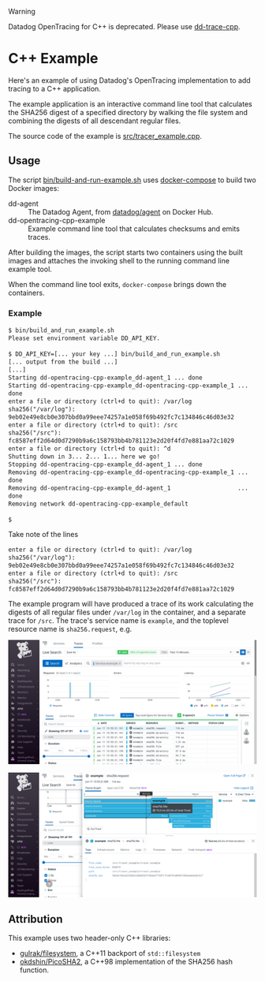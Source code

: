 > [!WARNING]
> Datadog OpenTracing for C++ is deprecated. Please use [dd-trace-cpp](https://github.com/DataDog/dd-trace-cpp/tree/main).

C++ Example
===========
Here's an example of using Datadog's OpenTracing implementation to add tracing
to a C++ application.

The example application is an interactive command line tool that calculates the
SHA256 digest of a specified directory by walking the file system and combining
the digests of all descendant regular files.

The source code of the example is [src/tracer_example.cpp][3].

Usage
-----
The script [bin/build-and-run-example.sh][1] uses [docker-compose][2] to build
two Docker images:

<dl>
  <dt>dd-agent</dt>
  <dd>The Datadog Agent, from <a href="https://hub.docker.com/r/datadog/agent">datadog/agent</a> on Docker Hub.</dd>

  <dt>dd-opentracing-cpp-example</dt>
  <dd>Example command line tool that calculates checksums and emits traces.</dd>
</dl>

After building the images, the script starts two containers using the built
images and attaches the invoking shell to the running command line example
tool.

When the command line tool exits, `docker-compose` brings down the containers.

### Example
```console
$ bin/build_and_run_example.sh 
Please set environment variable DD_API_KEY.

$ DD_API_KEY=[... your key ...] bin/build_and_run_example.sh
[... output from the build ...]
[...]
Starting dd-opentracing-cpp-example_dd-agent_1 ... done
Starting dd-opentracing-cpp-example_dd-opentracing-cpp-example_1 ... done
enter a file or directory (ctrl+d to quit): /var/log
sha256("/var/log"): 9eb02e49e8cb0e307bbd0a99eee74257a1e058f69b492fc7c134846c46d03e32
enter a file or directory (ctrl+d to quit): /src
sha256("/src"): fc8587eff2d64d0d7290b9a6c158793bb4b781123e2d20f4fd7e881aa72c1029
enter a file or directory (ctrl+d to quit): ^d
Shutting down in 3... 2... 1... here we go!
Stopping dd-opentracing-cpp-example_dd-agent_1 ... done
Removing dd-opentracing-cpp-example_dd-opentracing-cpp-example_1 ... done
Removing dd-opentracing-cpp-example_dd-agent_1                   ... done
Removing network dd-opentracing-cpp-example_default

$
```

Take note of the lines
```
enter a file or directory (ctrl+d to quit): /var/log
sha256("/var/log"): 9eb02e49e8cb0e307bbd0a99eee74257a1e058f69b492fc7c134846c46d03e32
enter a file or directory (ctrl+d to quit): /src
sha256("/src"): fc8587eff2d64d0d7290b9a6c158793bb4b781123e2d20f4fd7e881aa72c1029
```

The example program will have produced a trace of its work calculating the
digests of all regular files under `/var/log` in the container, and a separate
trace for `/src`.  The trace's service name is `example`, and the toplevel
resource name is `sha256.request`, e.g.

![search for requests](images/search.png)

![flame graph of trace](images/flame_graph.png)

Attribution
-----------
This example uses two header-only C++ libraries:

- [gulrak/filesystem][4], a C++11 backport of `std::filesystem`
- [okdshin/PicoSHA2][5], a C++98 implementation of the SHA256 hash function.

[1]: bin/build-and-run-example.sh
[2]: https://github.com/docker/compose
[3]: src/tracer_example.cpp
[4]: https://github.com/gulrak/filesystem
[5]: https://github.com/okdshin/PicoSHA2
